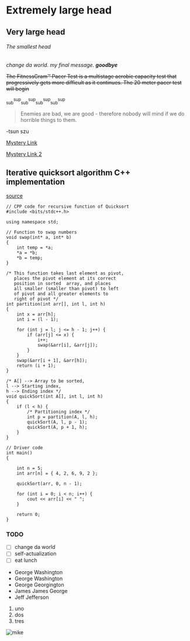 # Extremely large head
## Very large head
###### The smallest head

_change da world. my final message. **goodbye**_

~~The FitnessGram™ Pacer Test is a multistage aerobic capacity test that progressively gets more difficult as it continues. The 20 meter pacer test will begin~~

<sub>sub</sub><sup>sup</sup><sub>sub</sub><sup>sup</sup><sub>sub</sub><sup>sup</sup><sub>sub</sub><sup>sup</sup>

>Enemies are bad, we are good - therefore nobody will mind if we do horrible things to them.

-tsun szu

[Mystery Link](https://www.youtube.com/watch?v=2TSaAysdHhk)

[Mystery Link 2](/README.md)

## Iterative quicksort algorithm C++ implementation
[source](https://www.geeksforgeeks.org/iterative-quick-sort/)
```
// CPP code for recursive function of Quicksort
#include <bits/stdc++.h>
 
using namespace std;
 
// Function to swap numbers
void swap(int* a, int* b)
{
    int temp = *a;
    *a = *b;
    *b = temp;
}
 
/* This function takes last element as pivot,
   places the pivot element at its correct
   position in sorted  array, and places
   all smaller (smaller than pivot) to left
   of pivot and all greater elements to
   right of pivot */
int partition(int arr[], int l, int h)
{
    int x = arr[h];
    int i = (l - 1);
 
    for (int j = l; j <= h - 1; j++) {
        if (arr[j] <= x) {
            i++;
            swap(&arr[i], &arr[j]);
        }
    }
    swap(&arr[i + 1], &arr[h]);
    return (i + 1);
}
 
/* A[] --> Array to be sorted,
l --> Starting index,
h --> Ending index */
void quickSort(int A[], int l, int h)
{
    if (l < h) {
        /* Partitioning index */
        int p = partition(A, l, h);
        quickSort(A, l, p - 1);
        quickSort(A, p + 1, h);
    }
}
 
// Driver code
int main()
{
 
    int n = 5;
    int arr[n] = { 4, 2, 6, 9, 2 };
 
    quickSort(arr, 0, n - 1);
 
    for (int i = 0; i < n; i++) {
        cout << arr[i] << " ";
    }
 
    return 0;
}
```

### TODO
- [ ] change da world
- [ ] self-actualization
- [ ] eat lunch

- George Washington
- George Washington
- George Georgington
- James James George
- Jeff Jefferson

1. uno
2. dos
3. tres

![mike](https://i.kym-cdn.com/entries/icons/mobile/000/031/003/cover3.jpg)
